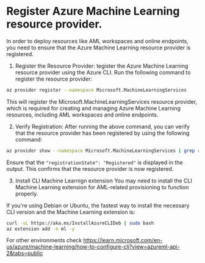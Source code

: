 # Register Azure Machine Learning resource provider.

In order to deploy resources like AML workspaces and online endpoints, you need to ensure that the Azure Machine Learning resource provider is registered.

1. Register the Resource Provider:
tegister the Azure Machine Learning resource provider using the Azure CLI. Run the following command to register the resource provider:
```bash
az provider register --namespace Microsoft.MachineLearningServices
```
This will register the Microsoft.MachineLearningServices resource provider, which is required for creating and managing Azure Machine Learning resources, including AML workspaces and online endpoints.

2. Verify Registration:
After running the above command, you can verify that the resource provider has been registered by using the following command:

```bash
az provider show --namespace Microsoft.MachineLearningServices | grep registrationState
```

Ensure that the `"registrationState": "Registered"` is displayed in the output. This confirms that the resource provider is now registered.

3. Install CLI Machine Learnign extension
You may need to install the CLI Machine Learning extension for AML-related provisioning to function properly.

If you're using Debian or Ubuntu, the fastest way to install the necessary CLI version and the Machine Learning extension is:

```bash
curl -sL https://aka.ms/InstallAzureCLIDeb | sudo bash 
az extension add -n ml -y
```

For other environments check https://learn.microsoft.com/en-us/azure/machine-learning/how-to-configure-cli?view=azureml-api-2&tabs=public